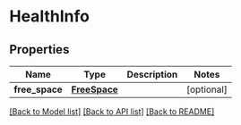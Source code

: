 # HealthInfo

## Properties
Name | Type | Description | Notes
------------ | ------------- | ------------- | -------------
**free_space** | [**FreeSpace**](FreeSpace.md) |  | [optional]

[[Back to Model list]](../README.md#documentation-for-models) [[Back to API list]](../README.md#documentation-for-api-endpoints) [[Back to README]](../README.md)
